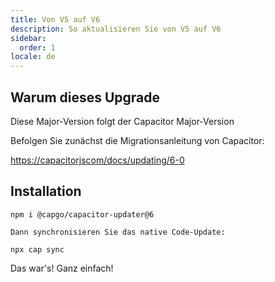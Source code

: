 ```yaml
---
title: Von V5 auf V6
description: So aktualisieren Sie von V5 auf V6
sidebar:
  order: 1
locale: de
---
```


## Warum dieses Upgrade

Diese Major-Version folgt der Capacitor Major-Version

Befolgen Sie zunächst die Migrationsanleitung von Capacitor:

[https://capacitorjscom/docs/updating/6-0](https://capacitorjscom/docs/updating/6-0/)

## Installation

`npm i @capgo/capacitor-updater@6`

`Dann synchronisieren Sie das native Code-Update:`

`npx cap sync`

Das war's! Ganz einfach!